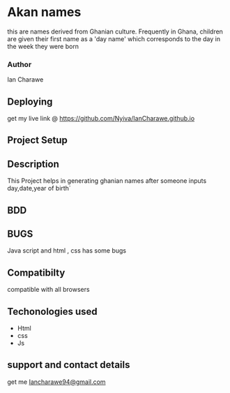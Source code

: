 # Akan names
this are names derived from Ghanian culture. Frequently in Ghana, children are given their first name as a 'day name' which corresponds to the day in the week they were born
### Author 
Ian Charawe
## Deploying
get my live link @ https://github.com/Nyiva/IanCharawe.github.io
## Project Setup

## Description
This Project helps in generating ghanian names after someone inputs day,date,year of birth` 
## BDD 
## BUGS
Java script and html , css has some bugs
## Compatibilty
compatible with all browsers
## Techonologies used
- Html
- css 
- Js

## support and contact details
get me Iancharawe94@gmail.com